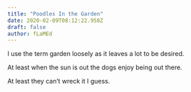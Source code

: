 ```yaml
---
title: "Poodles In the Garden"
date: 2020-02-09T08:12:22.958Z
draft: false
author: fLaMEd
---
```

I use the term garden loosely as it leaves a lot to be desired.

At least when the sun is out the dogs enjoy being out there.

At least they can’t wreck it I guess.
